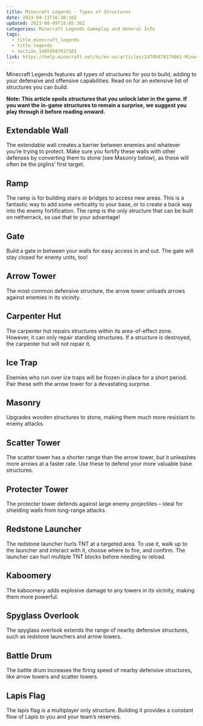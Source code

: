 ```yaml
---
title: Minecraft Legends - Types of Structures
date: 2023-04-11T16:38:10Z
updated: 2023-08-09T18:05:36Z
categories: Minecraft Legends Gameplay and General Info
tags:
  - title_minecraft_legends
  - title_legends
  - section_14859587017101
link: https://help.minecraft.net/hc/en-us/articles/14745678174861-Minecraft-Legends-Types-of-Structures
---
```


Minecraft Legends features all types of structures for you to build, adding to your defensive and offensive capabilities. Read on for an extensive list of structures you can build.

**Note: This article spoils structures that you unlock later in the game. If you want the in-game structures to remain a surprise, we suggest you play through it before reading onward.**

## Extendable Wall

The extendable wall creates a barrier between enemies and whatever you’re trying to protect. Make sure you fortify these walls with other defenses by converting them to stone (see Masonry below), as these will often be the piglins’ first target.

## Ramp

The ramp is for building stairs or bridges to access new areas. This is a fantastic way to add some verticality to your base, or to create a back way into the enemy fortification. The ramp is the only structure that can be built on netherrack, so use that to your advantage!

## Gate

Build a gate in between your walls for easy access in and out. The gate will stay closed for enemy units, too!

## Arrow Tower

The most common defensive structure, the arrow tower unloads arrows against enemies in its vicinity.

## Carpenter Hut

The carpenter hut repairs structures within its area-of-effect zone. However, it can only repair standing structures. If a structure is destroyed, the carpenter hut will not repair it.

## Ice Trap 

Enemies who run over ice traps will be frozen in place for a short period. Pair these with the arrow tower for a devastating surprise.

## Masonry

Upgrades wooden structures to stone, making them much more resistant to enemy attacks.

## Scatter Tower

The scatter tower has a shorter range than the arrow tower, but it unleashes more arrows at a faster rate. Use these to defend your more valuable base structures.

## Protecter Tower

The protecter tower defends against large enemy projectiles – ideal for shielding walls from long-range attacks.

## Redstone Launcher

The redstone launcher hurls TNT at a targeted area. To use it, walk up to the launcher and interact with it, choose where to fire, and confirm. The launcher can hurl multiple TNT blocks before needing to reload.

## Kaboomery

The kaboomery adds explosive damage to any towers in its vicinity, making them more powerful.

## Spyglass Overlook

The spyglass overlook extends the range of nearby defensive structures, such as redstone launchers and arrow towers.

## Battle Drum

The battle drum increases the firing speed of nearby defensive structures, like arrow towers and scatter towers.

## Lapis Flag

The lapis flag is a multiplayer only structure. Building it provides a constant flow of Lapis to you and your team’s reserves.
